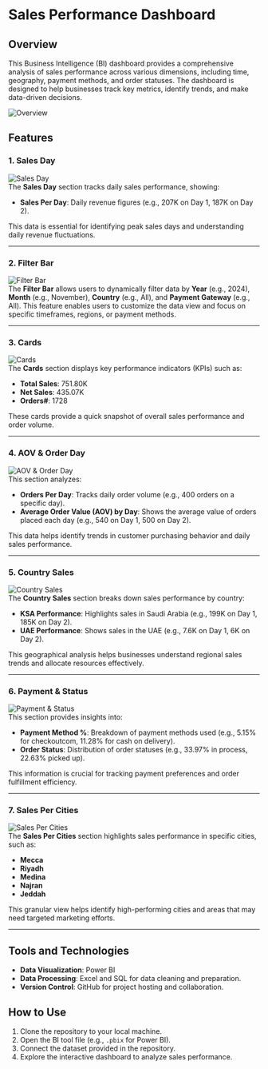 # Sales Performance Dashboard

## Overview
This Business Intelligence (BI) dashboard provides a comprehensive analysis of sales performance across various dimensions, including time, geography, payment methods, and order statuses. The dashboard is designed to help businesses track key metrics, identify trends, and make data-driven decisions.

![Overview](https://github.com/user-attachments/assets/4d1adfdb-e45f-49e2-af68-0737de2f92cd)

## Features
### 1. Sales Day
![Sales Day](https://github.com/user-attachments/assets/bd29b70d-9409-4708-8949-02548bf3e637)  
The **Sales Day** section tracks daily sales performance, showing:
- **Sales Per Day**: Daily revenue figures (e.g., 207K on Day 1, 187K on Day 2).

This data is essential for identifying peak sales days and understanding daily revenue fluctuations.

---

### 2. Filter Bar
![Filter Bar](https://github.com/user-attachments/assets/c0182374-ebae-44eb-abdd-bac12a47d453)  
The **Filter Bar** allows users to dynamically filter data by **Year** (e.g., 2024), **Month** (e.g., November), **Country** (e.g., All), and **Payment Gateway** (e.g., All). This feature enables users to customize the data view and focus on specific timeframes, regions, or payment methods.

---

### 3. Cards
![Cards](https://github.com/user-attachments/assets/977faed1-b4af-482a-8522-4e341bc415c9)  
The **Cards** section displays key performance indicators (KPIs) such as:
- **Total Sales**: 751.80K
- **Net Sales**: 435.07K
- **Orders#**: 1728

These cards provide a quick snapshot of overall sales performance and order volume.

---

### 4. AOV & Order Day
![AOV & Order Day](https://github.com/user-attachments/assets/4cd978df-735a-46a1-8880-9fba2e016e96)  
This section analyzes:
- **Orders Per Day**: Tracks daily order volume (e.g., 400 orders on a specific day).
- **Average Order Value (AOV) by Day**: Shows the average value of orders placed each day (e.g., 540 on Day 1, 500 on Day 2).

This data helps identify trends in customer purchasing behavior and daily sales performance.

---

### 5. Country Sales
![Country Sales](https://github.com/user-attachments/assets/ce1804bf-7e92-48e3-a1d3-0fbd6858f11e)  
The **Country Sales** section breaks down sales performance by country:
- **KSA Performance**: Highlights sales in Saudi Arabia (e.g., 199K on Day 1, 185K on Day 2).
- **UAE Performance**: Shows sales in the UAE (e.g., 7.6K on Day 1, 6K on Day 2).

This geographical analysis helps businesses understand regional sales trends and allocate resources effectively.

---

### 6. Payment & Status
![Payment & Status](https://github.com/user-attachments/assets/eb61fd61-f96f-4133-abea-95aad71d6735)  
This section provides insights into:
- **Payment Method %**: Breakdown of payment methods used (e.g., 5.15% for checkoutcom, 11.28% for cash on delivery).
- **Order Status**: Distribution of order statuses (e.g., 33.97% in process, 22.63% picked up).

This information is crucial for tracking payment preferences and order fulfillment efficiency.

---

### 7. Sales Per Cities
![Sales Per Cities](https://github.com/user-attachments/assets/f4b2f39e-4b6c-4f62-aef2-129efc1947f8)  
The **Sales Per Cities** section highlights sales performance in specific cities, such as:
- **Mecca**
- **Riyadh**
- **Medina**
- **Najran**
- **Jeddah**

This granular view helps identify high-performing cities and areas that may need targeted marketing efforts.

---

## Tools and Technologies
- **Data Visualization**: Power BI
- **Data Processing**: Excel and SQL for data cleaning and preparation.
- **Version Control**: GitHub for project hosting and collaboration.

## How to Use
1. Clone the repository to your local machine.
2. Open the BI tool file (e.g., `.pbix` for Power BI).
3. Connect the dataset provided in the repository.
4. Explore the interactive dashboard to analyze sales performance.

